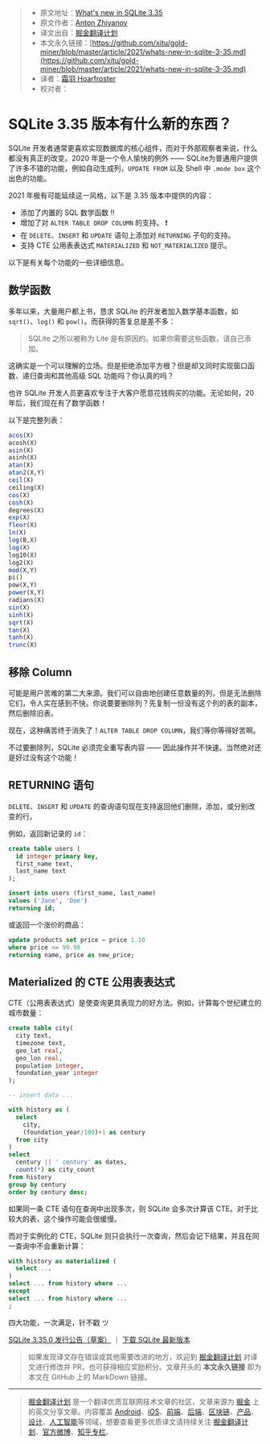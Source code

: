 > * 原文地址：[What's new in SQLite 3.35](https://nalgeon.github.io/sqlite-3-35/)
> * 原文作者：[Anton Zhiyanov](https://antonz.org/)
> * 译文出自：[掘金翻译计划](https://github.com/xitu/gold-miner)
> * 本文永久链接：[https://github.com/xitu/gold-miner/blob/master/article/2021/whats-new-in-sqlite-3-35.md](https://github.com/xitu/gold-miner/blob/master/article/2021/whats-new-in-sqlite-3-35.md)
> * 译者：[霜羽 Hoarfroster](https://github.com/PassionPenguin)
> * 校对者：

# SQLite 3.35 版本有什么新的东西？

SQLite 开发者通常更喜欢实现数据库的核心组件，而对于外部观察者来说，什么都没有真正的改变。2020 年是一个令人愉快的例外 —— SQLite为普通用户提供了许多不错的功能，例如自动生成列，`UPDATE FROM` 以及 Shell 中 `.mode box` 这个出色的功能。

2021 年极有可能延续这一风格，以下是 3.35 版本中提供的内容：

* 添加了内置的 SQL 数学函数 ‼️️
* 增加了对 `ALTER TABLE DROP COLUMN` 的支持。 ❗
* 在 `DELETE`、`INSERT` 和 `UPDATE` 语句上添加对 `RETURNING` 子句的支持。
* 支持 CTE 公用表表达式 `MATERIALIZED` 和 `NOT_MATERIALIZED` 提示。

以下是有关每个功能的一些详细信息。

## 数学函数

多年以来，大量用户都上书，恳求 SQLite 的开发者加入数学基本函数，如 `sqrt()`、`log()` 和 `pow()`。而获得的答复总是差不多：

> SQLite 之所以被称为 Lite 是有原因的。如果你需要这些函数，请自己添加。

这确实是一个可以理解的立场。但是拒绝添加平方根？但是却又同时实现窗口函数、递归查询和其他高级 SQL 功能吗？你认真的吗？

也许 SQLite 开发人员更喜欢专注于大客户愿意花钱购买的功能。无论如何，20 年后，我们现在有了数学函数！

以下是完整列表：

```sql
acos(X)
acosh(X)
asin(X)
asinh(X)
atan(X)
atan2(X,Y)
ceil(X)
ceiling(X)
cos(X)
cosh(X)
degrees(X)
exp(X)
floor(X)
ln(X)
log(B,X)
log(X)
log10(X)
log2(X)
mod(X,Y)
pi()
pow(X,Y)
power(X,Y)
radians(X)
sin(X)
sinh(X)
sqrt(X)
tan(X)
tanh(X)
trunc(X)
```

## 移除 Column

可能是用户苦难的第二大来源。我们可以自由地创建任意数量的列，但是无法删除它们，令人实在感到不快。你说要要删除列？先复制一份没有这个列的表的副本，然后删除旧表。

现在，这种痛苦终于消失了！`ALTER TABLE DROP COLUMN`，我们等你等得好苦啊。

不过要删除列，SQLite 必须完全重写表内容 —— 因此操作并不快速。当然绝对还是好过没有这个功能！

## RETURNING 语句

`DELETE`、`INSERT` 和 `UPDATE` 的查询语句现在支持返回他们删除，添加，或分别改变的行。

例如，返回新记录的 `id`：

```sql
create table users (
  id integer primary key,
  first_name text,
  last_name text
);

insert into users (first_name, last_name)
values ('Jane', 'Doe')
returning id;
```

或返回一个涨价的商品：

```sql
update products set price = price 1.10
where price <= 99.99
returning name, price as new_price;
```

## Materialized 的 CTE 公用表表达式

CTE（公用表表达式）是使查询更具表现力的好方法。例如，计算每个世纪建立的城市数量：

```sql
create table city(
  city text,
  timezone text,
  geo_lat real,
  geo_lon real,
  population integer,
  foundation_year integer
);

-- insert data ...

with history as (
  select
    city,
    (foundation_year/100)+1 as century
  from city
)
select
  century || ' century' as dates,
  count(*) as city_count
from history
group by century
order by century desc;
```

如果同一条 CTE 语句在查询中出现多次，则 SQLite 会多次计算该 CTE。对于比较大的表，这个操作可能会很缓慢。

而对于实例化的 CTE，SQLite 则只会执行一次查询，然后会记下结果，并且在同一查询中不会重新计算：

```sql
with history as materialized (
  select ...
)
select ... from history where ...
except
select ... from history where ...
;
```

四大功能，一次满足，针不戳 ツ

[SQLite 3.35.0 发行公告（草案）](https://sqlite.org/releaselog/3_35_0.html) ｜ [下载 SQLite 最新版本](https://sqlite.org/download.html)

> 如果发现译文存在错误或其他需要改进的地方，欢迎到 [掘金翻译计划](https://github.com/xitu/gold-miner) 对译文进行修改并 PR，也可获得相应奖励积分。文章开头的 **本文永久链接** 即为本文在 GitHub 上的 MarkDown 链接。

---

> [掘金翻译计划](https://github.com/xitu/gold-miner) 是一个翻译优质互联网技术文章的社区，文章来源为 [掘金](https://juejin.im) 上的英文分享文章。内容覆盖 [Android](https://github.com/xitu/gold-miner#android)、[iOS](https://github.com/xitu/gold-miner#ios)、[前端](https://github.com/xitu/gold-miner#前端)、[后端](https://github.com/xitu/gold-miner#后端)、[区块链](https://github.com/xitu/gold-miner#区块链)、[产品](https://github.com/xitu/gold-miner#产品)、[设计](https://github.com/xitu/gold-miner#设计)、[人工智能](https://github.com/xitu/gold-miner#人工智能)等领域，想要查看更多优质译文请持续关注 [掘金翻译计划](https://github.com/xitu/gold-miner)、[官方微博](http://weibo.com/juejinfanyi)、[知乎专栏](https://zhuanlan.zhihu.com/juejinfanyi)。
